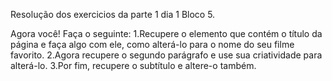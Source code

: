 Resolução dos exercicios da parte 1 dia 1 Bloco 5.

Agora você! Faça o seguinte:
1.Recupere o elemento que contém o título da página e faça algo com ele, como alterá-lo para o nome do seu filme favorito.
2.Agora recupere o segundo parágrafo e use sua criatividade para alterá-lo.
3.Por fim, recupere o subtítulo e altere-o também.
